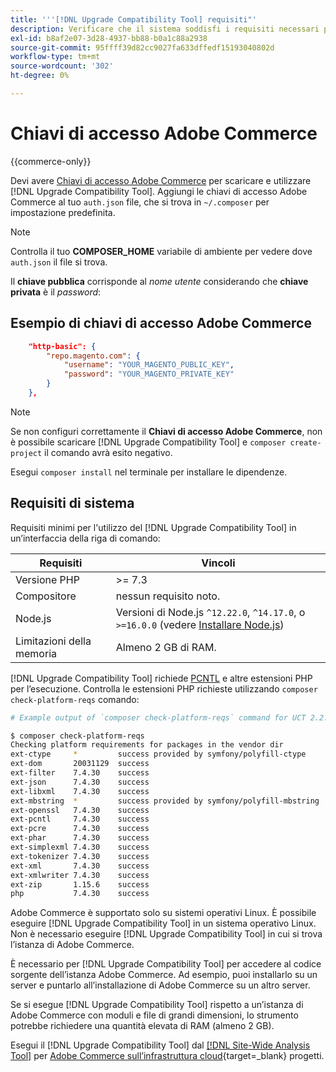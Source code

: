 ```yaml
---
title: '''[!DNL Upgrade Compatibility Tool] requisiti"'
description: Verificare che il sistema soddisfi i requisiti necessari per eseguire [!DNL Upgrade Compatibility Tool] in un’interfaccia della riga di comando per il progetto Adobe Commerce.
exl-id: b8af2e07-3d28-4937-bb88-b0a1c88a2938
source-git-commit: 95ffff39d82cc9027fa633dffedf15193040802d
workflow-type: tm+mt
source-wordcount: '302'
ht-degree: 0%

---
```


# Chiavi di accesso Adobe Commerce

{{commerce-only}}

Devi avere [Chiavi di accesso Adobe Commerce](https://developer.adobe.com/commerce/marketplace/guides/sellers/profile-information/#access-keys) per scaricare e utilizzare [!DNL Upgrade Compatibility Tool]. Aggiungi le chiavi di accesso Adobe Commerce al tuo `auth.json` file, che si trova in `~/.composer` per impostazione predefinita.

>[!NOTE]
>
>Controlla il tuo **COMPOSER_HOME** variabile di ambiente per vedere dove `auth.json` il file si trova.

Il **chiave pubblica** corrisponde al _nome utente_ considerando che **chiave privata** è il _password_:

## Esempio di chiavi di accesso Adobe Commerce

```json
    "http-basic": {
        "repo.magento.com": {
            "username": "YOUR_MAGENTO_PUBLIC_KEY",
            "password": "YOUR_MAGENTO_PRIVATE_KEY"
        }
    },
```

>[!NOTE]
>
> Se non configuri correttamente il **Chiavi di accesso Adobe Commerce**, non è possibile scaricare [!DNL Upgrade Compatibility Tool] e `composer create-project` il comando avrà esito negativo.

Esegui `composer install` nel terminale per installare le dipendenze.

## Requisiti di sistema

Requisiti minimi per l&#39;utilizzo del [!DNL Upgrade Compatibility Tool] in un’interfaccia della riga di comando:

| **Requisiti** | **Vincoli** |
|----------------|-----------------|
| Versione PHP | >= 7.3 |
| Compositore | nessun requisito noto. |
| Node.js | Versioni di Node.js `^12.22.0`, `^14.17.0`, o `>=16.0.0` (vedere [Installare Node.js](https://nodejs.dev/en/learn/how-to-install-nodejs/)) |
| Limitazioni della memoria | Almeno 2 GB di RAM. |

[!DNL Upgrade Compatibility Tool] richiede [PCNTL](https://www.php.net/manual/en/book.pcntl.php) e altre estensioni PHP per l’esecuzione. Controlla le estensioni PHP richieste utilizzando `composer check-platform-reqs` comando:

```bash
# Example output of `composer check-platform-reqs` command for UCT 2.2.6 and PHP 7.4:

$ composer check-platform-reqs
Checking platform requirements for packages in the vendor dir
ext-ctype     *         success provided by symfony/polyfill-ctype
ext-dom       20031129  success
ext-filter    7.4.30    success
ext-json      7.4.30    success
ext-libxml    7.4.30    success
ext-mbstring  *         success provided by symfony/polyfill-mbstring
ext-openssl   7.4.30    success
ext-pcntl     7.4.30    success
ext-pcre      7.4.30    success
ext-phar      7.4.30    success
ext-simplexml 7.4.30    success
ext-tokenizer 7.4.30    success
ext-xml       7.4.30    success
ext-xmlwriter 7.4.30    success
ext-zip       1.15.6    success
php           7.4.30    success
```

Adobe Commerce è supportato solo su sistemi operativi Linux. È possibile eseguire [!DNL Upgrade Compatibility Tool] in un sistema operativo Linux. Non è necessario eseguire [!DNL Upgrade Compatibility Tool] in cui si trova l’istanza di Adobe Commerce.

È necessario per [!DNL Upgrade Compatibility Tool] per accedere al codice sorgente dell’istanza Adobe Commerce. Ad esempio, puoi installarlo su un server e puntarlo all’installazione di Adobe Commerce su un altro server.

Se si esegue [!DNL Upgrade Compatibility Tool] rispetto a un’istanza di Adobe Commerce con moduli e file di grandi dimensioni, lo strumento potrebbe richiedere una quantità elevata di RAM (almeno 2 GB).

Esegui il [!DNL Upgrade Compatibility Tool] dal [[!DNL Site-Wide Analysis Tool]](https://experienceleague.adobe.com/docs/commerce-operations/upgrade-guide/upgrade-compatibility-tool/use-upgrade-compatibility-tool/integrate-analysis-tool.html) per [Adobe Commerce sull’infrastruttura cloud](https://experienceleague.adobe.com/docs/commerce-cloud-service/user-guide/project/overview.html){target=_blank} progetti.
